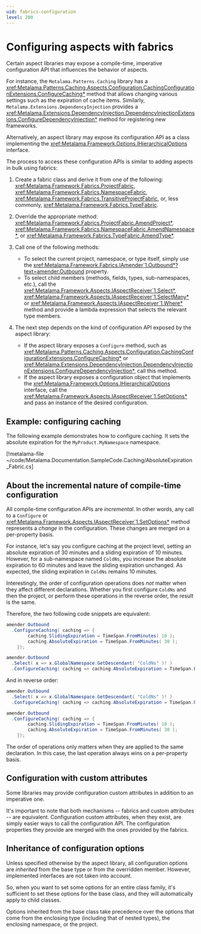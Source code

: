 ```yaml
---
uid: fabrics-configuration
level: 200
---
```


# Configuring aspects with fabrics

Certain aspect libraries may expose a compile-time, imperative configuration API that influences the behavior of aspects.

For instance, the `Metalama.Patterns.Caching` library has a <xref:Metalama.Patterns.Caching.Aspects.Configuration.CachingConfigurationExtensions.ConfigureCaching*> method that allows changing various settings such as the expiration of cache items. Similarly, `Metalama.Extensions.DependencyInjection` provides a <xref:Metalama.Extensions.DependencyInjection.DependencyInjectionExtensions.ConfigureDependencyInjection*> method for registering new frameworks.

Alternatively, an aspect library may expose its configuration API as a class implementing the <xref:Metalama.Framework.Options.IHierarchicalOptions> interface.

The process to access these configuration APIs is similar to adding aspects in bulk using fabrics:

1. Create a fabric class and derive it from one of the following: <xref:Metalama.Framework.Fabrics.ProjectFabric>, <xref:Metalama.Framework.Fabrics.NamespaceFabric>, <xref:Metalama.Framework.Fabrics.TransitiveProjectFabric>, or, less commonly, <xref:Metalama.Framework.Fabrics.TypeFabric>.

2. Override the appropriate method: <xref:Metalama.Framework.Fabrics.ProjectFabric.AmendProject*>, <xref:Metalama.Framework.Fabrics.NamespaceFabric.AmendNamespace*>, or <xref:Metalama.Framework.Fabrics.TypeFabric.AmendType*>.

3. Call one of the following methods:

   * To select the current project, namespace, or type itself, simply use the <xref:Metalama.Framework.Fabrics.IAmender`1.Outbound*?text=amender.Outbound> property.
   * To select child members (methods, fields, types, sub-namespaces, etc.), call the <xref:Metalama.Framework.Aspects.IAspectReceiver`1.Select*>, <xref:Metalama.Framework.Aspects.IAspectReceiver`1.SelectMany*> or <xref:Metalama.Framework.Aspects.IAspectReceiver`1.Where*> method and provide a lambda expression that selects the relevant type members.

4. The next step depends on the kind of configuration API exposed by the aspect library:

    * If the aspect library exposes a `Configure` method, such as <xref:Metalama.Patterns.Caching.Aspects.Configuration.CachingConfigurationExtensions.ConfigureCaching*> or <xref:Metalama.Extensions.DependencyInjection.DependencyInjectionExtensions.ConfigureDependencyInjection*>, call this method.
    * If the aspect library exposes a configuration object that implements the <xref:Metalama.Framework.Options.IHierarchicalOptions> interface, call the <xref:Metalama.Framework.Aspects.IAspectReceiver`1.SetOptions*> and pass an instance of the desired configuration.


## Example: configuring caching

The following example demonstrates how to configure caching. It sets the absolute expiration for the `MyProduct.MyNamespace` namespace.

[!metalama-file ~/code/Metalama.Documentation.SampleCode.Caching/AbsoluteExpiration_Fabric.cs]


## About the incremental nature of compile-time configuration

All compile-time configuration APIs are _incremental_. In other words, any call to a `Configure` or <xref:Metalama.Framework.Aspects.IAspectReceiver`1.SetOptions*> method represents a _change_ in the configuration. These changes are merged on a per-property basis.

For instance, let's say you configure caching at the project level, setting an absolute expiration of 30 minutes and a sliding expiration of 10 minutes. However, for a sub-namespace named `ColdNs`, you increase the absolute expiration to 60 minutes and leave the sliding expiration unchanged. As expected, the sliding expiration in `ColdNs` remains 10 minutes.

Interestingly, the order of configuration operations does _not_ matter when they affect different declarations. Whether you first configure `ColdNs` and then the project, or perform these operations in the reverse order, the result is the same.

Therefore, the two following code snippets are equivalent:

```cs
amender.Outbound
  .ConfigureCaching( caching => {
        caching.SlidingExpiration = TimeSpan.FromMinutes( 10 );
        caching.AbsoluteExpiration = TimeSpan.FromMinutes( 30 );
    });

amender.Outbound
  .Select( x => x.GlobalNamespace.GetDescendant( "ColdNs" )! )
  .ConfigureCaching( caching => caching.AbsoluteExpiration = TimeSpan.FromMinutes( 60 ) );

```

And in reverse order:

```cs
amender.Outbound
  .Select( x => x.GlobalNamespace.GetDescendant( "ColdNs" )! )
  .ConfigureCaching( caching => caching.AbsoluteExpiration = TimeSpan.FromMinutes( 60 ) );

amender.Outbound
  .ConfigureCaching( caching => {
        caching.SlidingExpiration = TimeSpan.FromMinutes( 10 );
        caching.AbsoluteExpiration = TimeSpan.FromMinutes( 30 );
    });

```

The order of operations only matters when they are applied to the same declaration. In this case, the last operation always wins on a per-property basis.

## Configuration with custom attributes

Some libraries may provide configuration custom attributes in addition to an imperative one.

It's important to note that both mechanisms -- fabrics and custom attributes -- are equivalent. Configuration custom attributes, when they exist, are simply easier ways to call the configuration API. The configuration properties they provide are merged with the ones provided by the fabrics.


## Inheritance of configuration options

Unless specified otherwise by the aspect library, all configuration options are _inherited_ from the base type or from the overridden member. However, implemented interfaces are not taken into account.

So, when you want to set some options for an entire class family, it's sufficient to set these options for the base class, and they will automatically apply to child classes.

Options inherited from the base class take precedence over the options that come from the enclosing type (including that of nested types), the enclosing namespace, or the project.
